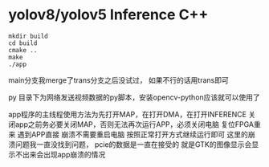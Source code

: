 # yolov8/yolov5 Inference C++

```
mkdir build
cd build
cmake ..
make
./app
```

main分支我merge了trans分支之后没试过，  如果不行的话用trans即可

py 目录下为网络发送视频数据的py脚本，安装opencv-python应该就可以使用了

app程序的主线程使用方法为先打开MAP，在打开DMA，在打开INFERENCE
关闭app之前务必要关闭MAP，否则无法再次运行APP，必须关闭电脑 复位FPGA重来
遇到APP直接 崩溃不需要重启电脑  按照正常打开方式继续运行即可
这里的崩溃问题我一直没找到问题，  pcie的数据是一直在接受的   就是GTK的图像显示会显示不出来会出现app崩溃的情况
<!-- 
yolov8s.onnx:

![image](https://user-images.githubusercontent.com/40023722/217356132-a4cecf2e-2729-4acb-b80a-6559022d7707.png)

yolov5s.onnx:

![image](https://user-images.githubusercontent.com/40023722/217357005-07464492-d1da-42e3-98a7-fc753f87d5e6.png) -->
